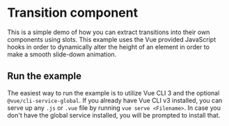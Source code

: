 # Transition component

This is a simple demo of how you can extract transitions into their own components using slots. This example uses the Vue provided JavaScript hooks in order to dynamically alter the height of an element in order to make a smooth slide-down animation.

## Run the example

The easiest way to run the example is to utilize Vue CLI 3 and the optional `@vue/cli-service-global`. If you already have Vue CLI v3 installed, you can serve up any `.js` or `.vue` file by running `vue serve <Filename>`. In case you don't have the global service installed, you will be prompted to install that.
